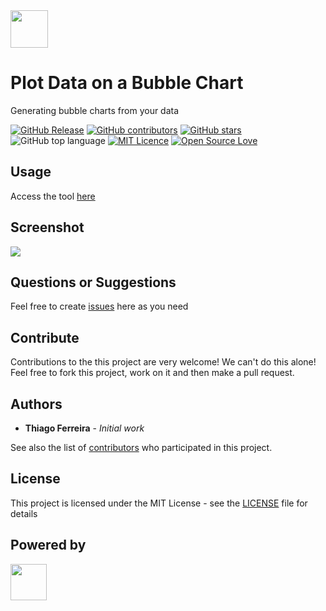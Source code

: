 <img src="https://iselab-dearborn.github.io/plot-data-on-a-bubble-chart/images/favicons/apple-touch-icon.png" width="60px"/>

# Plot Data on a Bubble Chart

Generating bubble charts from your data

[![GitHub Release](https://img.shields.io/github/release/iselab-dearborn/plot-data-on-a-bubble-chart.svg)](https://github.com/iselab-dearborn/plot-data-on-a-bubble-chart/releases/latest)
[![GitHub contributors](https://img.shields.io/github/contributors/iselab-dearborn/plot-data-on-a-bubble-chart.svg)](https://github.com/iselab-dearborn/plot-data-on-a-bubble-chart/graphs/contributors)
[![GitHub stars](https://img.shields.io/github/stars/iselab-dearborn/plot-data-on-a-bubble-chart.svg)](https://github.com/iselab-dearborn/plot-data-on-a-bubble-chart)
![GitHub top language](https://img.shields.io/github/languages/top/iselab-dearborn/plot-data-on-a-bubble-chart)
[![MIT Licence](https://badges.frapsoft.com/os/mit/mit.svg?v=103)](https://opensource.org/licenses/mit-license.php)
[![Open Source Love](https://badges.frapsoft.com/os/v1/open-source.svg?v=103)](https://github.com/ellerbrock/open-source-badges/)

## Usage

Access the tool <a href="https://iselab-dearborn.github.io/plot-data-on-a-bubble-chart/">here</a>

## Screenshot

<div >
    <kbd>
        <img src="https://user-images.githubusercontent.com/114015/115430336-45bab480-a1d2-11eb-8a8e-8d8dd80d579e.png"/>
    </kbd>
</div>

## Questions or Suggestions

Feel free to create <a href="https://github.com/iselab-dearborn/plot-data-on-a-bubble-chart/issues">issues</a> here as you need

## Contribute

Contributions to the this project are very welcome! We can't do this alone! Feel free to fork this project, work on it and then make a pull request.

## Authors

* **Thiago Ferreira** - *Initial work*

See also the list of [contributors](https://github.com/iselab-dearborn/plot-data-on-a-bubble-chart/graphs/contributors) who participated in this project.

## License

This project is licensed under the MIT License - see the [LICENSE](LICENSE) file for details

## Powered by

<p float="left">
    <img src="https://user-images.githubusercontent.com/114015/77862143-99351b80-71e7-11ea-84b2-62038634f314.png" height="58px"/>
</p>

